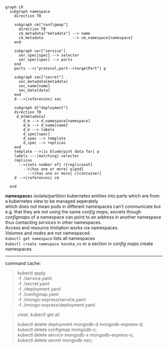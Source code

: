 ```mermaid
graph LR
  subgraph namespace
    direction TB

    subgraph cm["configmap"]
      direction TB
      cm_metadata["metadata"] --> name
      cm_metadata             --> cm_namespace[namespace]
    end
  
    subgraph ser["service"]
      ser_spec[spec] --> selector
      ser_spec[spec] --> ports
    end
    ports -->|"protocol,port-->targetPort"| p
  
    subgraph sec["secret"]
      sec_metadata[metadata]
      sec_name[name]
      sec_data[data]
    end
    d -->|references| sec

    subgraph d["deployment"]
    direction TB
     d_m[metadata]
        d_m --> d_namespace[namespace]
        d_m --> d_name[name]
        d_m --> labels
        d_spec[spec]
        d_spec --> template
        d_spec --> replicas
    end
    template -->|is bluebrpint data for| p
    labels ---|matching| selector
    replicas
      -->|sets number of| r[replicaset]
        -->|has one or more| p[pod]
          -->|has one or more| c[container]
    d -->|references| cm

  end
``` 

**namespace**s isolate/partition kubernetes entities into parts which are from a kubernetes view to be managed seperately  
which does not mean pods in different namespaces can't communicate but   
e.g. that they are not using the same *config map*s, *secret*s though  
*configmap*s of a namespace can point to an address in another namespace thus contacting *service*s in other namespaces.  
Access and resource limitation works via namespaces.  
*Volume*s and *node*s are not namespaced.  
`kubectl get namespace` lists all namespaces  
`kubectl create namespace konoha_ns` or a section in *config map*s create namespaces. 




---

command cache:

>kubectl apply \
>   -f ./service.yaml \
>   -f ./secret.yaml \
>   -f ./deployment.yaml \
>   -f ./configmap.yaml \
>   -f ./mongo-express/service.yaml \
>   -f ./mongo-express/deployment.yaml

>clear; kubectl get all

>kubectl delete deployment mongodb-d mongodb-express-d; \
>kubectl delete configmap mongodb-c; \
>kubectl delete service mongodb-s mongodb-express-s; \
>kubectl delete secret mongodb-sec;
